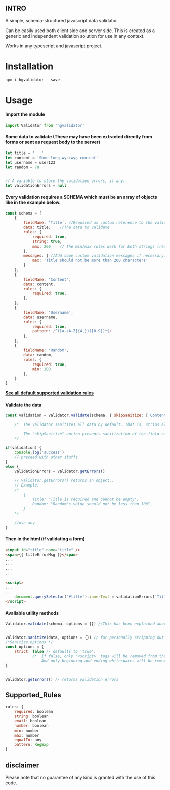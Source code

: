 ## INTRO
A simple, schema-structured javascript data validator.

Can be easily used both client side and server side.
This is created as a generic and independent validation solution for use in any context.

Works in any typescript and javascript project.

# **Installation**

```javascript
npm i hgvalidator --save
```

# **Usage**


#### **Import the module**

```javascript
import Validator from 'hgvalidator'
```

#### Some data to validate (These may have been extracted directly from forms or sent as request body to the server)

```javascript
let title = '   '
let content = 'Some long wysiwyg content'
let username = user123
let random = 78


// A variable to store the validation errors, if any..
let validationErrors = null
```

#### Every validation requires a SCHEMA which must be an array of objects like in the example below.

```javascript
const schema = [
	{
		fieldName: 'Title', //Required as custom reference to the validated field.
		data: title,	//The data to validate
		rules: {
			required: true,
			string: true,
			max: 200	// The min/max rules work for both strings (returns characters length), and numbers (returns digit size).
		},
		messages: { //Add some custom validation messages if necessary.
			max: 'Title should not be more than 200 characters'
		}
	},
	{
		fieldName: 'Content',
		data: content,
		rules: {
			required: true,
		},
	},
	{
		fieldName: 'Username',
		data: username,
		rules: {
			required: true,
			pattern: /^([a-zA-Z]{4,})([0-9])*$/
		},
	},
	{
		fieldName: 'Random',
		data: random,
		rules: {
			required: true,
			min: 100
		},
	}
]
```

**[See all default supported validation rules](#Supported_Rules)**

#### **Validate the data**

```javascript
const validation = Validator.validate(schema, { skipSanitize: ['Content'] })

	/*	The validator sanitizes all data by default. That is, strips all html tags and trims all extra spaces from the data.

		The "skipSanitize" option prevents sanitization of the field names listed in the array. In this case, the post content field.
	*/

if(validation) {
	console.log('success')
	// preceed with other stuffs
}
else {
	validationErrors = Validator.getErrors()

	// Validator.getErrors() returns an object..
	// Example:
	/*
		{
			Title: "Title is required and cannot be empty",
			Random: "Random's value should not be less than 100",
		}
	*/

	//use any
}
```

#### **Then in the html (if validating a form)**
```html
<input id="title" name="title" />
<span>{{ titleErrorMsg }}</span>
...
...
...
...

<script>
...
...
	document.querySelector('#title').innerText = validationErrors['Title']
</script>
```

#### **Available utility methods**
```javascript
Validator.validate(schema, options = {}) //This has been explained above


Validator.sanitize(data, options = {}) // for personally stripping out all html tags and trimming empty spaces in data.
/*Sanitize options */
const options = {
	strict: false // defaults to 'true'.
			/* 	If false, only '<script>' tags will be removed from the data, other tags will be left.
				And only beginning and ending whitespaces will be removed. */
}


Validator.getErrors() // returns validation errors
```


## Supported_Rules

```javascript
rules: {
	required: boolean
	string: boolean
	email: boolean
	number: boolean
	min: number
	max: number
	equalTo: any
	pattern: RegExp
}
```






## **disclaimer**
Please note that no guarantee of any kind is granted with the use of this code.
